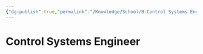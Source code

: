 ```yaml
---
{"dg-publish":true,"permalink":"/Knowledge/School/B-Control Systems Engr/","title":"Control Systems Engineering","tags":["book/textbook/MTRE"]}
---
```



# Control Systems Engineer

